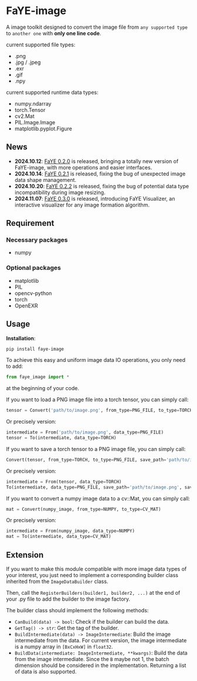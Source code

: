 # FaYE-image
A image toolkit designed to convert the image file from `any supported type` to `another one` with **only one line code**.

current supported file types:
- .png
- .jpg / .jpeg
- .exr
- .gif
- .npy

current supported runtime data types:
- numpy.ndarray
- torch.Tensor
- cv2.Mat
- PIL.Image.Image
- matplotlib.pyplot.Figure

## News
- **2024.10.12**: [FaYE 0.2.0](update_record/v0.2.0.md) is released, bringing a totally new version of FaYE-image, with more operations and easier interfaces.
- **2024.10.14**: [FaYE 0.2.1](update_record/v0.2.1.md) is released, fixing the bug of unexpected image data shape management.
- **2024.10.20**: [FaYE 0.2.2](update_record/v0.2.2.md) is released, fixing the bug of potential data type incompatibility during image resizing.
- **2024.11.07**: [FaYE 0.3.0](update_record/v0.3.0.md) is released, introducing FaYE Visualizer, an interactive visualizer for any image formation algorithm.

## Requirement
### Necessary packages
- numpy
### Optional packages
- matplotlib
- PIL
- opencv-python
- torch
- OpenEXR

## Usage
**Installation**:
```bash
pip install faye-image
```

To achieve this easy and uniform image data IO operations, you only need to add:
```python
from faye_image import *
```
at the beginning of your code.

If you want to load a PNG image file into a torch tensor, you can simply call:
```python
tensor = Convert('path/to/image.png', from_type=PNG_FILE, to_type=TORCH)
```
Or precisely version:
```python
intermediate = From('path/to/image.png', data_type=PNG_FILE)
tensor = To(intermediate, data_type=TORCH)
```

If you want to save a torch tensor to a PNG image file, you can simply call:
```python
Convert(tensor, from_type=TORCH, to_type=PNG_FILE, save_path='path/to/image.png', save_mode='RGB')
```
Or precisely version:
```python
intermediate = From(tensor, data_type=TORCH)
To(intermediate, data_type=PNG_FILE, save_path='path/to/image.png', save_mode='RGB')
```

If you want to convert a numpy image data to a cv::Mat, you can simply call:
```python
mat = Convert(numpy_image, from_type=NUMPY, to_type=CV_MAT)
```
Or precisely version:
```python
intermediate = From(numpy_image, data_type=NUMPY)
mat = To(intermediate, data_type=CV_MAT)
```

## Extension
If you want to make this module compatible with more image data types of your interest,
     you just need to implement a corresponding builder class inherited from the `ImageDataBuilder` class.

Then, call the `RegisterBuilders(builder1, builder2, ...)` at the end of your .py file to add the builder to the image factory.


The builder class should implement the following methods:
- `CanBuild(data) -> bool`: Check if the builder can build the data.
- `GetTag() -> str`: Get the tag of the builder.
- `BuildIntermediate(data) -> ImageIntermediate`: Build the image intermediate from the data.
    For current version, the image intermediate is a numpy array in `[BxCxHxW]` in `float32`.
- `BuildData(intermediate: ImageIntermediate, **kwargs)`: Build the data from the image intermediate.
    Since the `B` maybe not 1, the batch dimension should be considered in the implementation.
    Returning a list of data is also supported.